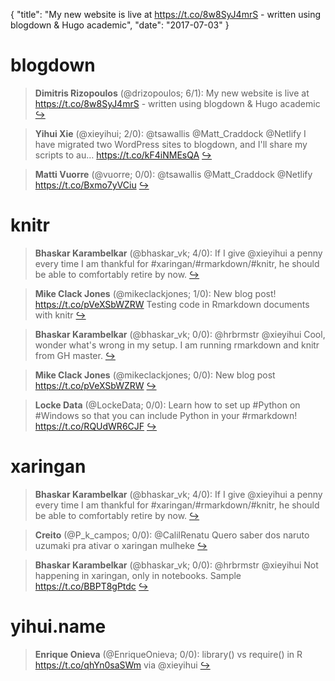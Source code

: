 {
  "title": "My new website is live at https://t.co/8w8SyJ4mrS - written using blogdown &amp; Hugo academic",
  "date": "2017-07-03"
}

# blogdown

> **Dimitris Rizopoulos** (@drizopoulos; 6/1): My new website is live at https://t.co/8w8SyJ4mrS - written using blogdown &amp; Hugo academic  [&#8618;](https://twitter.com/xieyihui/status/881950464782282752)

<!-- -->


> **Yihui Xie** (@xieyihui; 2/0): @tsawallis @Matt_Craddock @Netlify I have migrated two WordPress sites to blogdown, and I'll share my scripts to au… https://t.co/kF4iNMEsQA  [&#8618;](https://twitter.com/xieyihui/status/881746287623843840)

<!-- -->


> **Matti Vuorre** (@vuorre; 0/0): @tsawallis @Matt_Craddock @Netlify https://t.co/Bxmo7yVCiu  [&#8618;](https://twitter.com/xieyihui/status/881915324681072640)

<!-- -->


# knitr

> **Bhaskar Karambelkar** (@bhaskar_vk; 4/0): If I give @xieyihui a penny every time I am thankful for #xaringan/#rmarkdown/#knitr, he should be able to comfortably retire by now.  [&#8618;](https://twitter.com/xieyihui/status/881966773406445568)

<!-- -->


> **Mike Clack Jones** (@mikeclackjones; 1/0): New blog post! https://t.co/pVeXSbWZRW Testing code in Rmarkdown documents with knitr  [&#8618;](https://twitter.com/xieyihui/status/881995993721577472)

<!-- -->


> **Bhaskar Karambelkar** (@bhaskar_vk; 0/0): @hrbrmstr @xieyihui Cool, wonder what's wrong in my setup. I am running rmarkdown and knitr from GH master.  [&#8618;](https://twitter.com/xieyihui/status/881900981964992513)

<!-- -->


> **Mike Clack Jones** (@mikeclackjones; 0/0): New blog post https://t.co/pVeXSbWZRW  [&#8618;](https://twitter.com/xieyihui/status/881817949383819264)

<!-- -->


> **Locke Data** (@LockeData; 0/0): Learn how to set up #Python on #Windows so that you can include Python in your #rmarkdown! https://t.co/RQUdWR6CJF  [&#8618;](https://twitter.com/xieyihui/status/881784620248969216)

<!-- -->


# xaringan

> **Bhaskar Karambelkar** (@bhaskar_vk; 4/0): If I give @xieyihui a penny every time I am thankful for #xaringan/#rmarkdown/#knitr, he should be able to comfortably retire by now.  [&#8618;](https://twitter.com/xieyihui/status/881966773406445568)

<!-- -->


> **Creito** (@P_k_campos; 0/0): @CalilRenatu Quero saber dos naruto uzumaki pra ativar o xaringan mulheke  [&#8618;](https://twitter.com/xieyihui/status/881989530588520448)

<!-- -->


> **Bhaskar Karambelkar** (@bhaskar_vk; 0/0): @hrbrmstr @xieyihui Not happening in xaringan, only in notebooks. Sample https://t.co/BBPT8gPtdc  [&#8618;](https://twitter.com/xieyihui/status/881881496663076864)

<!-- -->


# yihui.name

> **Enrique Onieva** (@EnriqueOnieva; 0/0): library() vs require() in R https://t.co/qhYn0saSWm via @xieyihui  [&#8618;](https://twitter.com/xieyihui/status/881772022782717952)

<!-- -->



